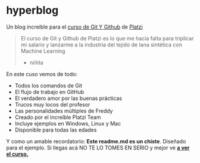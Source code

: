 # hyperblog 
Un blog increible para el [curso de Git Y Github](https://platzi.com/cursos/git-github/ "curso de Git Y Github") de [Platzi](https://platzi.com/home "Platzi")
> El curso de Git y Github de Platzi es lo que me hacia falta para triplicar mi salario y lanzarme a la industria del tejido de lana sintética con Machine Learning
> - niñita

En este cuso vemos de todo:
* Todos los comandos de Git 
* El flujo de trabajo en GitHub
* El verdadero amor por las buenas prácticas
* Trucos muy locos del profesor 
* Las personalidades múltiples de Freddy
* Creado por el increíble Platzi Team
* Incluye ejemplos en Windows, Linux y Mac
* Disponible para todas las edades

Y como un amable recordatorio: **Este readme.md es un chiste**. Diseñado para el ejemplo. Si llegas acá NO TE LO TOMES EN SERIO y mejor ve [**a ver el curso.**](https://platzi.com/cursos/git-github/ "ver el curso.")
